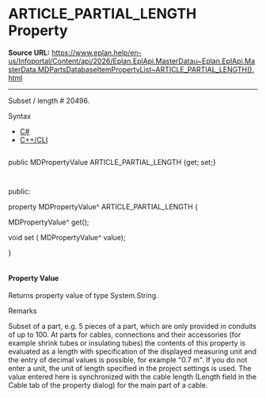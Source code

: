 # ARTICLE_PARTIAL_LENGTH Property

**Source URL:** https://www.eplan.help/en-us/Infoportal/Content/api/2026/Eplan.EplApi.MasterDatau~Eplan.EplApi.MasterData.MDPartsDatabaseItemPropertyList~ARTICLE_PARTIAL_LENGTH().html

---

Subset / length # 20496.

Syntax

- [C#](#i-syntax-CS)
- [C++/CLI](#i-syntax-CPP2005)

```
```
public MDPropertyValue ARTICLE_PARTIAL_LENGTH {get; set;}
```
```

```
```
public:

property MDPropertyValue^ ARTICLE_PARTIAL_LENGTH {

   MDPropertyValue^ get();

   void set (    MDPropertyValue^ value);

}
```
```

#### Property Value

Returns property value of type System.String.

Remarks

Subset of a part, e.g. 5 pieces of a part, which are only provided in conduits of up to 100. At parts for cables, connections and their accessories (for example shrink tubes or insulating tubes) the contents of this property is evaluated as a length with specification of the displayed measuring unit and the entry of decimal values is possible, for example "0.7 m". If you do not enter a unit, the unit of length specified in the project settings is used. The value entered here is synchronized with the cable length (Length field in the Cable tab of the property dialog) for the main part of a cable.
